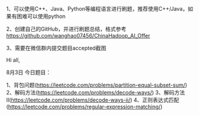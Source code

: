 1、可以使用C++、Java、Python等编程语言进行刷题，推荐使用C++/Java，如果有困难可以使用python

2、创建自己的GitHub，并进行刷题总结，格式参考
https://github.com/wanghao07456/ChinaHadoop_AI_Offer

3、需要在微信群内提交题目accepted截图

Hi all,

8月3日
今日题目：

1、背包问题(https://leetcode.com/problems/partition-equal-subset-sum/)
2、解码方法(https://leetcode.com/problems/decode-ways/)
3、解码方法 II(https://leetcode.com/problems/decode-ways-ii/)
4、正则表达式匹配(https://leetcode.com/problems/regular-expression-matching/)



